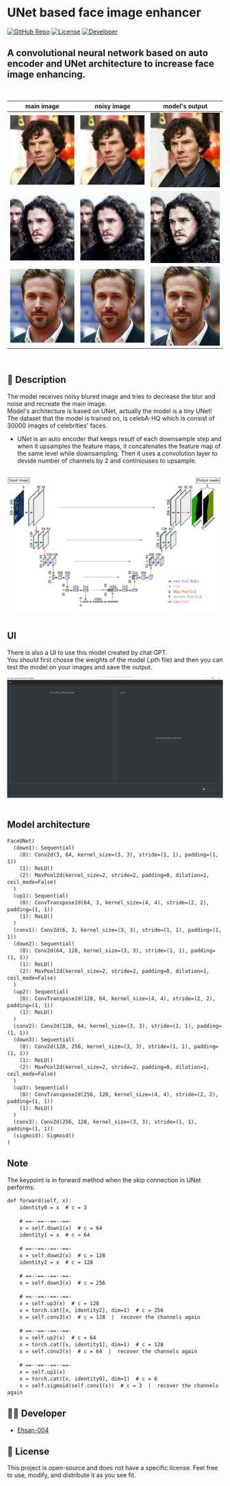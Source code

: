 # UNet based face image enhancer

[![GitHub Repo](https://img.shields.io/badge/GitHub-Repo-blue?logo=github)](https://github.com/Ehsan-004/MNISTNoiseRemover)
[![License](https://img.shields.io/badge/License-OpenSource-green)](https://github.com/Ehsan-004/TinyUrler/blob/main/LICENSE)
[![Developer](https://img.shields.io/badge/Developer-Ehsan--004-purple?logo=github)](https://github.com/Ehsan-004)
</br>

## A convolutional neural network based on auto encoder and UNet architecture to increase face image enhancing.
</br>

main image | noisy image | model's output
|:-------------------------:|:-------------------------:|:-------------------------:|
![](files/original/Benedict_Cumberbatch_filming_Sherlock_cropped2.jpg) | ![](files/noisy/Benedict_Cumberbatch_filming_Sherlock_cropped2.jpg) | ![](files/outputs/Benedict_Cumberbatch_filming_Sherlock_cropped2_sr.png)
![](files/original/Jon_Snow2.jpg) | ![](files/noisy/Jon_Snow2.jpg) | ![](files/outputs/Jon_Snow2_sr.png)
![](files/original/ryan.jpg) | ![](files/noisy//ryan.jpg) | ![](files/outputs/ryan_sr.png)

<br>

## 📝 Description

The model receives noisy blured image and tries to decrease the blur and noise and recreate the main image. <br>
Model's architecture is based on UNet, actually the model is a tiny UNet!<br>
The dataset that the model is trained on, is celebA-HQ which is consist of 30000 images of celebrities' faces.<br>
* UNet is an auto encoder that keeps result of each downsample step and when it upsamples the feature maps, it concatenates the feature map of the same level while downsampling. Then it uses a convolution layer to devide number of channels by 2 and continiouses to upsample.<br>

</br>

<!-- ![](files/readme_images/unet_small.webp) -->

<div align="center">
    <img src="files/readme_images/unet_small.webp" alt="UNet">
</div>



</br>

## UI
There is also a UI to use this model created by chat GPT. <br>
You should first chosse the weights of the model (.pth file) and then you can test the model on your images and save the output.

<div align="center">
    <img src="files/readme_images/image.png" alt="UNet">
</div>

<br>

## Model architecture
```
FaceUNet(
  (down1): Sequential(
    (0): Conv2d(3, 64, kernel_size=(3, 3), stride=(1, 1), padding=(1, 1))
    (1): ReLU()
    (2): MaxPool2d(kernel_size=2, stride=2, padding=0, dilation=1, ceil_mode=False)
  )
  (up1): Sequential(
    (0): ConvTranspose2d(64, 3, kernel_size=(4, 4), stride=(2, 2), padding=(1, 1))
    (1): ReLU()
  )
  (conv1): Conv2d(6, 3, kernel_size=(3, 3), stride=(1, 1), padding=(1, 1))
  (down2): Sequential(
    (0): Conv2d(64, 128, kernel_size=(3, 3), stride=(1, 1), padding=(1, 1))
    (1): ReLU()
    (2): MaxPool2d(kernel_size=2, stride=2, padding=0, dilation=1, ceil_mode=False)
  )
  (up2): Sequential(
    (0): ConvTranspose2d(128, 64, kernel_size=(4, 4), stride=(2, 2), padding=(1, 1))
    (1): ReLU()
  )
  (conv2): Conv2d(128, 64, kernel_size=(3, 3), stride=(1, 1), padding=(1, 1))
  (down3): Sequential(
    (0): Conv2d(128, 256, kernel_size=(3, 3), stride=(1, 1), padding=(1, 1))
    (1): ReLU()
    (2): MaxPool2d(kernel_size=2, stride=2, padding=0, dilation=1, ceil_mode=False)
  )
  (up3): Sequential(
    (0): ConvTranspose2d(256, 128, kernel_size=(4, 4), stride=(2, 2), padding=(1, 1))
    (1): ReLU()
  )
  (conv3): Conv2d(256, 128, kernel_size=(3, 3), stride=(1, 1), padding=(1, 1))
  (sigmoid): Sigmoid()
)

```


## Note
The keypoint is in forward method when the skip connection in UNet performs: <br>
```
def forward(self, x):
    identity0 = x  # c = 3
    
    # ==--==--==--==-
    x = self.down1(x)  # c = 64
    identity1 = x  # c = 64
    
    # ==--==--==--==-
    x = self.down2(x)  # c = 128
    identity2 = x  # c = 128
    
    # ==--==--==--==-
    x = self.down3(x)  # c = 256
    
    # ==--==--==--==-
    x = self.up3(x)  # c = 128
    x = torch.cat([x, identity2], dim=1)  # c = 256
    x = self.conv3(x)  # c = 128  |  recover the channels again
    
    # ==--==--==--==-
    x = self.up2(x)  # c = 64
    x = torch.cat([x, identity1], dim=1)  # c = 128
    x = self.conv2(x)  # c = 64  |  recover the channels again
    
    # ==--==--==--==-
    x = self.up1(x)
    x = torch.cat([x, identity0], dim=1)  # c = 6
    x = self.sigmoid(self.conv1(x))  # c = 3  |  recover the channels again
```



## 🧑‍💻 Developer

- [Ehsan-004](https://github.com/Ehsan-004)

## 📜 License

This project is open-source and does not have a specific license. Feel free to use, modify, and distribute it as you see fit.
